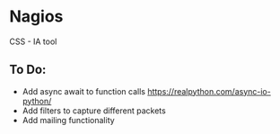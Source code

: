 # Nagios
CSS - IA tool

## To Do:

- Add async await to function calls
https://realpython.com/async-io-python/
- Add filters to capture different packets
- Add mailing functionality